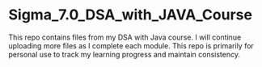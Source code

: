 # Sigma_7.0_DSA_with_JAVA_Course
This repo contains files from my DSA with Java course. I will continue uploading more files as I complete each module. This repo is primarily for personal use to track my learning progress and maintain consistency.
